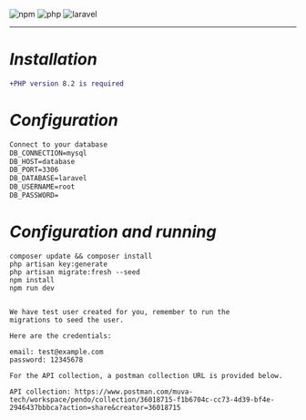<!--Heading-->
![npm](https://img.shields.io/npm/v/npm
) ![php](https://img.shields.io/badge/php-v8.2.0-v8
) ![laravel](https://img.shields.io/badge/laravel-v11.0-v8
)

---

# _Installation_

```diff
+PHP version 8.2 is required
```



# _Configuration_
```diff
Connect to your database
DB_CONNECTION=mysql
DB_HOST=database
DB_PORT=3306
DB_DATABASE=laravel
DB_USERNAME=root
DB_PASSWORD=
```

# _Configuration and running_
```
composer update && composer install
php artisan key:generate
php artisan migrate:fresh --seed 
npm install
npm run dev 


We have test user created for you, remember to run the 
migrations to seed the user. 

Here are the credentials:

email: test@example.com
password: 12345678

For the API collection, a postman collection URL is provided below.

API collection: https://www.postman.com/muva-tech/workspace/pendo/collection/36018715-f1b6704c-cc73-4d39-bf4e-2946437bbbca?action=share&creator=36018715

